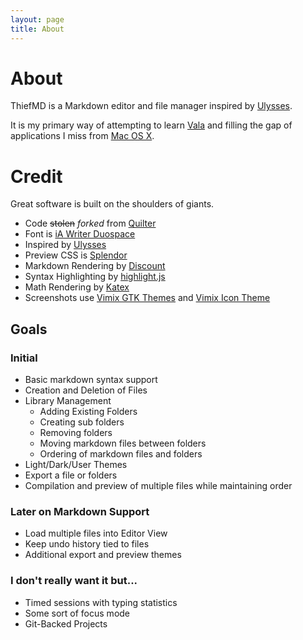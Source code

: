 ```yaml
---
layout: page
title: About
---
```


# About

ThiefMD is a Markdown editor and file manager inspired by [Ulysses](https://ulysses.app).

It is my primary way of attempting to learn [Vala](https://wiki.gnome.org/Projects/Vala) and filling the gap of applications I miss from [Mac OS X](https://apple.com). 

# Credit

Great software is built on the shoulders of giants.

* Code <s>stolen</s> *forked* from [Quilter](https://github.com/lainsce/quilter)
* Font is [iA Writer Duospace](https://github.com/iaolo/iA-Fonts)
* Inspired by [Ulysses](https://ulyssesapp.com)
* Preview CSS is [Splendor](http://markdowncss.github.io/splendor)
* Markdown Rendering by [Discount](http://www.pell.portland.or.us/~orc/Code/discount)
* Syntax Highlighting by [highlight.js](https://highlightjs.org)
* Math Rendering by [Katex](https://katex.org)
* Screenshots use [Vimix GTK Themes](https://github.com/vinceliuice/vimix-gtk-themes) and [Vimix Icon Theme](https://github.com/vinceliuice/vimix-icon-theme)

## Goals

### Initial

* Basic markdown syntax support
* Creation and Deletion of Files
* Library Management
    * Adding Existing Folders
    * Creating sub folders
    * Removing folders
    * Moving markdown files between folders
    * Ordering of markdown files and folders
* Light/Dark/User Themes
* Export a file or folders
* Compilation and preview of multiple files while maintaining order

### Later on Markdown Support

* Load multiple files into Editor View
* Keep undo history tied to files
* Additional export and preview themes

### I don't really want it but...

* Timed sessions with typing statistics
* Some sort of focus mode
* Git-Backed Projects